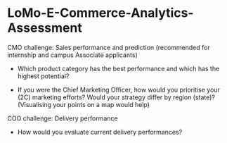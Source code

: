 # LoMo-E-Commerce-Analytics-Assessment
CMO challenge: Sales performance and prediction (recommended for internship and campus Associate applicants)

- Which product category has the best performance and which has the highest potential?

- If you were the Chief Marketing Officer, how would you prioritise your (2C) marketing efforts? Would your strategy differ by region (state)? (Visualising your points on a map would help)

COO challenge: Delivery performance 
- How would you evaluate current delivery performances? 
